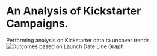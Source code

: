 # An Analysis of Kickstarter Campaigns. 
Performing analysis on Kickstarter data to uncover trends.  
![Outcomes based on Launch Date Line Graph](Outcomes_based_on_Launch_Date_Line_Graph.png)
